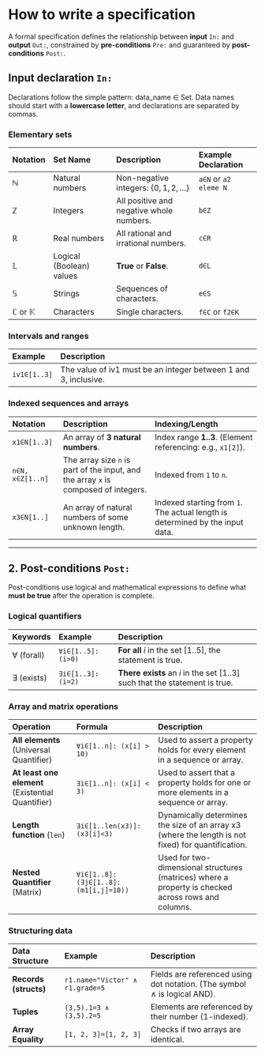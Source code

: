 # How to write a specification

A formal specification defines the relationship between **input** `In:` and **output** `Out:`, constrained by **pre-conditions** `Pre:` and guaranteed by **post-conditions** `Post:`.

## **Input declaration `In:`**

Declarations follow the simple pattern: data\_name $\in$ Set. Data names should start with a **lowercase letter**, and declarations are separated by commas.

### **Elementary sets**

| Notation | Set Name | Description | Example Declaration |
| :--- | :--- | :--- | :--- |
| $\mathbb{N}$ | Natural numbers | Non-negative integers: $\{0, 1, 2, \dots\}$ | `a∈N` or `a2 eleme N`|
| $\mathbb{Z}$ | Integers | All positive and negative whole numbers. | `b∈Z` |
| $\mathbb{R}$ | Real numbers | All rational and irrational numbers. | `c∈R` |
| $\mathbb{L}$ | Logical (Boolean) values | **True** or **False**. | `d∈L` |
| $\mathbb{S}$ | Strings | Sequences of characters. | `e∈S` |
| $\mathbb{C}$ or $\mathbb{K}$ | Characters | Single characters. | `f∈C` or `f2∈K` |

### **Intervals and ranges**

| Example | Description |
| :--- | :--- |
| `iv1∈[1..3]` | The value of iv1 must be an integer between 1 and 3, inclusive. |

### **Indexed sequences and arrays**

| Notation | Description | Indexing/Length |
| :--- | :--- | :--- |
| `x1∈N[1..3]` | An array of **3 natural numbers**. | Index range **1..3**. (Element referencing: e.g., `x1[2]`). |
| `n∈N, x∈Z[1..n]` | The array size `n` is part of the input, and the array `x` is composed of integers. | Indexed from `1` to `n`. |
| `x3∈N[1..]` | An array of natural numbers of some unknown length. | Indexed starting from `1`. The actual length is determined by the input data. |

---

## **2. Post-conditions `Post:`**

Post-conditions use logical and mathematical expressions to define what **must be true** after the operation is complete.

### **Logical quantifiers**

| Keywords | Example | Description |
| :--- | :--- | :--- |
| $\forall$ (forall) | `∀i∈[1..5]:(i>0)` | **For all** $i$ in the set $[1..5]$, the statement is true. |
| $\exists$ (exists) | `∃i∈[1..3]: (i=2)` | **There exists** an $i$ in the set $[1..3]$ such that the statement is true. |

### **Array and matrix operations**

| Operation | Formula | Description |
| :--- | :--- | :--- |
| **All elements** (Universal Quantifier) | `∀i∈[1..n]: (x[i] > 10)` | Used to assert a property holds for every element in a sequence or array. |
| **At least one element** (Existential Quantifier) | `∃i∈[1..n]: (x[i] < 3)` | Used to assert that a property holds for one or more elements in a sequence or array. |
| **Length function** (`len`) | `∃i∈[1..len(x3)]:(x3[i]<3)` | Dynamically determines the size of an array $\text{x3}$ (where the length is not fixed) for quantification. |
| **Nested Quantifier** (Matrix) | `∀i∈[1..8]:(∃j∈[1..8]:(m1[i,j]=10))` | Used for two-dimensional structures (matrices) where a property is checked across rows and columns. |

### **Structuring data**

| Data Structure | Example | Description |
| :--- | :--- | :--- |
| **Records (structs)** | `r1.name="Victor" ∧ r1.grade=5` | Fields are referenced using dot notation. (The symbol $\land$ is logical AND). |
| **Tuples** | `(3,5).1=3 ∧ (3,5).2=5` | Elements are referenced by their number (1-indexed). |
| **Array Equality** | `[1, 2, 3]=[1, 2, 3]` | Checks if two arrays are identical. |